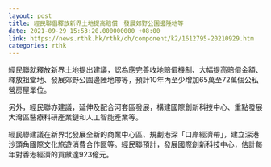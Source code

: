 ```yaml
---
layout: post
title: 經民聯倡釋放新界土地提高賠償　發展郊野公園邊陲地等
date: 2021-09-29 15:53:20.000000000 +08:00
link: https://news.rthk.hk/rthk/ch/component/k2/1612795-20210929.htm
categories: rthk
---
```


經民聯就釋放新界土地提出建議，認為應完善收地賠償機制、大幅提高賠償金額、釋放祖堂地、發展郊野公園邊陲地帶等，預計10年內至少增加65萬至72萬個公私營房屋單位。

另外，經民聯亦建議，延伸及配合河套區發展，構建國際創新科技中心、重點發展大灣區醫療科研產業鏈和人工智能產業等。

經民聯建議在新界北發展全新的商業中心區、規劃港深「口岸經濟帶」，建立深港沙頭角國際文化旅遊消費合作區等。經民聯預計，發展國際創新科技中心，估計每年對香港經濟的貢獻達923億元。
